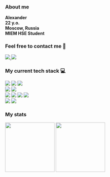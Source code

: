 ### About me
<b> Alexander </b><br>
<b> 22 y.o. </b><br>
<b> Moscow, Russia </b><br>
<b> MIEM HSE Student</b><br>

### Feel free to contact me 💬

<a target="_blank" href="https://mail.google.com/mail/?view=cm&source=mailto&to=m3rcurrry1337@gmail.com">
    <img src="https://img.shields.io/badge/Gmail-D14836?style=for-the-badge&logo=gmail&logoColor=white"/>
</a>
<a target="_blank" href="https://t.me/unmercurrry">
    <img src="https://img.shields.io/badge/Telegram-2CA5E0?style=for-the-badge&logo=telegram&logoColor=white"/>
</a>

### My current tech stack 💻
<div>
  <img src="https://img.shields.io/badge/html5-%23E34F26.svg?style=for-the-badge&logo=html5&logoColor=white"/>
  <img src="https://img.shields.io/badge/css3-%231572B6.svg?style=for-the-badge&logo=css3&logoColor=white"/>
  <img src="https://img.shields.io/badge/SASS-hotpink.svg?style=for-the-badge&logo=SASS&logoColor=white">
  <br>
  <img src="https://img.shields.io/badge/javascript-%23323330.svg?logo=javascript&logoColor=%23F7DF1E&style=for-the-badge"/>
  <img src="https://img.shields.io/badge/typescript-%23007ACC.svg?style=for-the-badge&logo=typescript&logoColor=white">
  <br>
  <img src="https://img.shields.io/badge/react-%2320232a.svg?style=for-the-badge&logo=react&logoColor=%2361DAFB"/>
  <img src="https://img.shields.io/badge/redux-%23593d88.svg?style=for-the-badge&logo=redux&logoColor=white">
  <img src="https://img.shields.io/badge/mobx-%23593d88.svg?style=for-the-badge&logo=mobx&logoColor=white">
  <img src="https://img.shields.io/badge/MUI-%230081CB.svg?style=for-the-badge&logo=mui&logoColor=white">
  <br>
  <img src="https://img.shields.io/badge/webpack-%238DD6F9.svg?style=for-the-badge&logo=webpack&logoColor=black">
  <img src="https://img.shields.io/badge/github-%23121011.svg?style=for-the-badge&logo=github&logoColor=white">
</div>

### My stats
<div>
    <img height="160em" src="https://github-readme-stats.vercel.app/api?username=M3RCURRRY&show_icons=true&theme=radical" />
    <img height="160em" src="https://github-readme-stats-eight-theta.vercel.app/api/top-langs/?username=M3RCURRRY&theme=radical&layout=compact" />
</div>
<!--
**M3RCURRRY/M3RCURRRY** is a ✨ _special_ ✨ repository because its `README.md` (this file) appears on your GitHub profile.

Here are some ideas to get you started:

- 🔭 I’m currently working on ...
- 🌱 I’m currently learning ...
- 👯 I’m looking to collaborate on ...
- 🤔 I’m looking for help with ...
- 💬 Ask me about ...
- 📫 How to reach me: ...
- 😄 Pronouns: ...
- ⚡ Fun fact: ...
-->

![GitHub Stats](https://github-readme-stats.vercel.app/api?username=M3RCURRRY&theme=radical)
